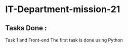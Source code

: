 # IT-Department-mission-21
## Tasks Done :
Task 1 and Front-end 
The first task is done using Python
